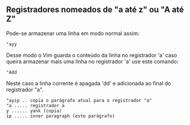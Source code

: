 Registradores nomeados de "a até z" ou "A até Z"
--------------------------------------------

Pode-se armazenar uma linha em modo normal assim:
```
"ayy
```
Desse modo o Vim guarda o conteúdo da linha no registrador 'a'
caso queira armazenar mais uma linha no registrador 'a' use
este comando:
```
"Add
```
Neste caso a linha corrente é apagada 'dd' e adicionada ao
final do registrador "a".
```
"ayip .. copia o parágrafo atual para o registrador "a"
"a ..... registrador a
y ...... yank (copia)
ip ..... inner paragraph (este parágrafo)
```
